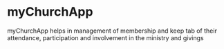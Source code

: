 # myChurchApp
myChurchApp helps in management of membership and keep tab of their attendance, participation and involvement in the ministry and givings
